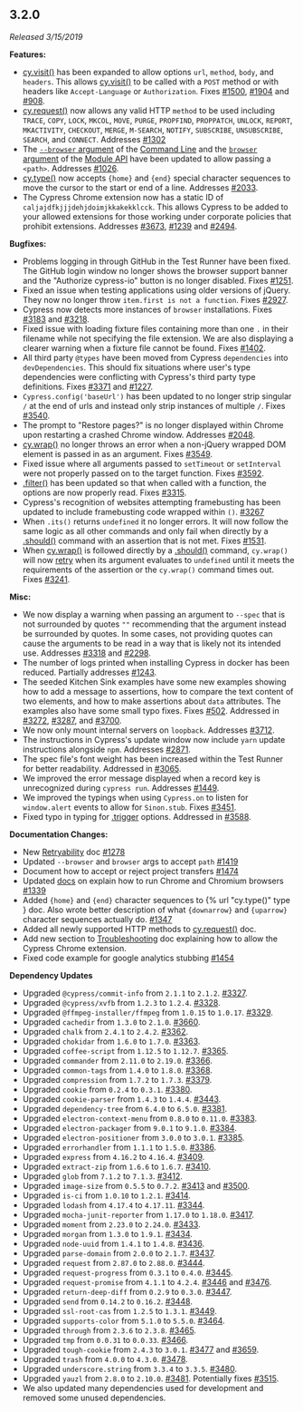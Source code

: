 ## 3.2.0

_Released 3/15/2019_

**Features:**

- [cy.visit()](/api/commands/visit) has been expanded to allow options `url`, `method`, `body`, and `headers`. This allows [cy.visit()](/api/commands/visit) to be called with a `POST` method or with headers like `Accept-Language` or `Authorization`. Fixes [#1500](https://github.com/cypress-io/cypress/issues/1500), [#1904](https://github.com/cypress-io/cypress/issues/1904) and [#908](https://github.com/cypress-io/cypress/issues/908).
- [cy.request()](/api/commands/request) now allows any valid HTTP `method` to be used including `TRACE`, `COPY`, `LOCK`, `MKCOL`, `MOVE`, `PURGE`, `PROPFIND`, `PROPPATCH`, `UNLOCK`, `REPORT`, `MKACTIVITY`, `CHECKOUT`, `MERGE`, `M-SEARCH`, `NOTIFY`, `SUBSCRIBE`, `UNSUBSCRIBE`, `SEARCH`, and `CONNECT`. Addresses [#1302](https://github.com/cypress-io/cypress/issues/1302)
- The [`--browser` argument](/guides/guides/command-line#cypress-run-browser-lt-browser-name-or-path-gt) of the [Command Line](/guides/guides/command-line) and the [`browser` argument](/guides/guides/module-api#cypress-run) of the [Module API](/guides/guides/module-api) have been updated to allow passing a `<path>`. Addresses [#1026](https://github.com/cypress-io/cypress/issues/1026).
- [cy.type()](/api/commands/type) now accepts `{home}` and `{end}` special character sequences to move the cursor to the start or end of a line. Addresses [#2033](https://github.com/cypress-io/cypress/issues/2033).
- The Cypress Chrome extension now has a static ID of `caljajdfkjjjdehjdoimjkkakekklcck`. This allows Cypress to be added to your allowed extensions for those working under corporate policies that prohibit extensions. Addresses [#3673](https://github.com/cypress-io/cypress/issues/3673), [#1239](https://github.com/cypress-io/cypress/issues/1239) and [#2494](https://github.com/cypress-io/cypress/issues/2494).

**Bugfixes:**

- Problems logging in through GitHub in the Test Runner have been fixed. The GitHub login window no longer shows the browser support banner and the "Authorize cypress-io" button is no longer disabled. Fixes [#1251](https://github.com/cypress-io/cypress/issues/1251).
- Fixed an issue when testing applications using older versions of jQuery. They now no longer throw `item.first is not a function`. Fixes [#2927](https://github.com/cypress-io/cypress/issues/2927).
- Cypress now detects more instances of `browser` installations. Fixes [#3183](https://github.com/cypress-io/cypress/issues/3183) and [#3218](https://github.com/cypress-io/cypress/issues/3218).
- Fixed issue with loading fixture files containing more than one `.` in their filename while not specifying the file extension. We are also displaying a clearer warning when a fixture file cannot be found. Fixes [#1402](https://github.com/cypress-io/cypress/issues/1402).
- All third party `@types` have been moved from Cypress `dependencies` into `devDependencies`. This should fix situations where user's type dependencies were conflicting with Cypress's third party type definitions. Fixes [#3371](https://github.com/cypress-io/cypress/issues/3371) and [#1227](https://github.com/cypress-io/cypress/issues/1227).
- `Cypress.config('baseUrl')` has been updated to no longer strip singular `/` at the end of urls and instead only strip instances of multiple `/`. Fixes [#3540](https://github.com/cypress-io/cypress/issues/3540).
- The prompt to "Restore pages?" is no longer displayed within Chrome upon restarting a crashed Chrome window. Addresses [#2048](https://github.com/cypress-io/cypress/issues/2048).
- [cy.wrap()](/api/commands/wrap) no longer throws an error when a non-jQuery wrapped DOM element is passed in as an argument. Fixes [#3549](https://github.com/cypress-io/cypress/issues/3549).
- Fixed issue where all arguments passed to `setTimeout` or `setInterval` were not properly passed on to the target function. Fixes [#3592](https://github.com/cypress-io/cypress/issues/3592).
- [.filter()](/api/commands/filter) has been updated so that when called with a function, the options are now properly read. Fixes [#3315](https://github.com/cypress-io/cypress/issues/3315).
- Cypress's recognition of websites attempting framebusting has been updated to include framebusting code wrapped within `()`. [#3267](https://github.com/cypress-io/cypress/issues/3267)
- When `.its()` returns `undefined` it no longer errors. It will now follow the same logic as all other commands and only fail when directly by a [.should()](/api/commands/should) command with an assertion that is not met. Fixes [#1531](https://github.com/cypress-io/cypress/issues/1531).
- When [cy.wrap()](/api/commands/wrap) is followed directly by a [.should()](/api/commands/should) command, `cy.wrap()` will now [retry](/guides/core-concepts/retry-ability) when its argument evaluates to `undefined` until it meets the requirements of the assertion or the `cy.wrap()` command times out. Fixes [#3241](https://github.com/cypress-io/cypress/issues/3241).

**Misc:**

- We now display a warning when passing an argument to `--spec` that is not surrounded by quotes `""` recommending that the argument instead be surrounded by quotes. In some cases, not providing quotes can cause the arguments to be read in a way that is likely not its intended use. Addresses [#3318](https://github.com/cypress-io/cypress/issues/3318) and [#2298](https://github.com/cypress-io/cypress/issues/2298).
- The number of logs printed when installing Cypress in docker has been reduced. Partially addresses [#1243](https://github.com/cypress-io/cypress/issues/1243).
- The seeded Kitchen Sink examples have some new examples showing how to add a message to assertions, how to compare the text content of two elements, and how to make assertions about `data` attributes. The examples also have some small typo fixes. Fixes [#502](https://github.com/cypress-io/cypress/issues/502). Addressed in [#3272](https://github.com/cypress-io/cypress/pull/3272), [#3287](https://github.com/cypress-io/cypress/pull/3287), and [#3700](https://github.com/cypress-io/cypress/pull/3700).
- We now only mount internal servers on `loopback`. Addresses [#3712](https://github.com/cypress-io/cypress/issues/3712).
- The instructions in Cypress's update window now include `yarn` update instructions alongside `npm`. Addresses [#2871](https://github.com/cypress-io/cypress/issues/2871).
- The spec file's font weight has been increased within the Test Runner for better readability. Addressed in [#3065](https://github.com/cypress-io/cypress/issues/3065).
- We improved the error message displayed when a record key is unrecognized during `cypress run`. Addresses [#1449](https://github.com/cypress-io/cypress/issues/1449).
- We improved the typings when using `Cypress.on` to listen for `window.alert` events to allow for `Sinon.stub`. Fixes [#3451](https://github.com/cypress-io/cypress/issues/3451).
- Fixed typo in typing for [.trigger](/api/commands/trigger) options. Addressed in [#3588](https://github.com/cypress-io/cypress/pull/3588).

**Documentation Changes:**

- New [Retryability](/guides/core-concepts/retry-ability) doc [#1278](https://github.com/cypress-io/cypress-documentation/issues/1278)
- Updated `--browser` and `browser` args to accept `path` [#1419](https://github.com/cypress-io/cypress-documentation/issues/1419)
- Document how to accept or reject project transfers [#1474](https://github.com/cypress-io/cypress-documentation/issues/1474)
- Updated [docs](/guides/guides/launching-browsers) on explain how to run Chrome and Chromium browsers [#1339](https://github.com/cypress-io/cypress-documentation/issues/1339)
- Added `{home}` and `{end}` character sequences to {% url "cy.type()" type } doc. Also wrote better description of what `{downarrow}` and `{uparrow}` character sequences actually do. [#1347](https://github.com/cypress-io/cypress-documentation/pull/1347)
- Added all newly supported HTTP methods to [cy.request()](/api/commands/request) doc.
- Add new section to [Troubleshooting](/guides/references/troubleshooting#Allow-the-Cypress-Chrome-extension) doc explaining how to allow the Cypress Chrome extension.
- Fixed code example for google analytics stubbing [#1454](https://github.com/cypress-io/cypress-documentation/issues/1454)

**Dependency Updates**

- Upgraded `@cypress/commit-info` from `2.1.1` to `2.1.2`. [#3327](https://github.com/cypress-io/cypress/pull/3327).
- Upgraded `@cypress/xvfb` from `1.2.3` to `1.2.4`. [#3328](https://github.com/cypress-io/cypress/pull/3328).
- Upgraded `@ffmpeg-installer/ffmpeg` from `1.0.15` to `1.0.17`. [#3329](https://github.com/cypress-io/cypress/pull/3329).
- Upgraded `cachedir` from `1.3.0` to `2.1.0`. [#3660](https://github.com/cypress-io/cypress/pull/3660).
- Upgraded `chalk` from `2.4.1` to `2.4.2`. [#3362](https://github.com/cypress-io/cypress/pull/3362).
- Upgraded `chokidar` from `1.6.0` to `1.7.0`. [#3363](https://github.com/cypress-io/cypress/pull/3363).
- Upgraded `coffee-script` from `1.12.5` to `1.12.7`. [#3365](https://github.com/cypress-io/cypress/pull/3365).
- Upgraded `commander` from `2.11.0` to `2.19.0`. [#3366](https://github.com/cypress-io/cypress/pull/3366).
- Upgraded `common-tags` from `1.4.0` to `1.8.0`. [#3368](https://github.com/cypress-io/cypress/pull/3368).
- Upgraded `compression` from `1.7.2` to `1.7.3`. [#3379](https://github.com/cypress-io/cypress/pull/3379).
- Upgraded `cookie` from `0.2.4` to `0.3.1`. [#3380](https://github.com/cypress-io/cypress/pull/3380).
- Upgraded `cookie-parser` from `1.4.3` to `1.4.4`. [#3443](https://github.com/cypress-io/cypress/pull/3443).
- Upgraded `dependency-tree` from `6.4.0` to `6.5.0`. [#3381](https://github.com/cypress-io/cypress/pull/3381).
- Upgraded `electron-context-menu` from `0.8.0` to `0.11.0`. [#3383](https://github.com/cypress-io/cypress/pull/3383).
- Upgraded `electron-packager` from `9.0.1` to `9.1.0`. [#3384](https://github.com/cypress-io/cypress/pull/3384).
- Upgraded `electron-positioner` from `3.0.0` to `3.0.1`. [#3385](https://github.com/cypress-io/cypress/pull/3385).
- Upgraded `errorhandler` from `1.1.1` to `1.5.0`. [#3386](https://github.com/cypress-io/cypress/pull/3386).
- Upgraded `express` from `4.16.2` to `4.16.4`. [#3409](https://github.com/cypress-io/cypress/pull/3409).
- Upgraded `extract-zip` from `1.6.6` to `1.6.7`. [#3410](https://github.com/cypress-io/cypress/pull/3410).
- Upgraded `glob` from `7.1.2` to `7.1.3`. [#3412](https://github.com/cypress-io/cypress/pull/3412).
- Upgraded `image-size` from `0.5.5` to `0.7.2`. [#3413](https://github.com/cypress-io/cypress/pull/3413) and [#3500](https://github.com/cypress-io/cypress/pull/3500).
- Upgraded `is-ci` from `1.0.10` to `1.2.1`. [#3414](https://github.com/cypress-io/cypress/pull/3414).
- Upgraded `lodash` from `4.17.4` to `4.17.11`. [#3344](https://github.com/cypress-io/cypress/pull/3344).
- Upgraded `mocha-junit-reporter` from `1.17.0` to `1.18.0`. [#3417](https://github.com/cypress-io/cypress/pull/3417).
- Upgraded `moment` from `2.23.0` to `2.24.0`. [#3433](https://github.com/cypress-io/cypress/pull/3433).
- Upgraded `morgan` from `1.3.0` to `1.9.1`. [#3434](https://github.com/cypress-io/cypress/pull/3434).
- Upgraded `node-uuid` from `1.4.1` to `1.4.8`. [#3436](https://github.com/cypress-io/cypress/pull/3436).
- Upgraded `parse-domain` from `2.0.0` to `2.1.7`. [#3437](https://github.com/cypress-io/cypress/pull/3437).
- Upgraded `request` from `2.87.0` to `2.88.0`. [#3444](https://github.com/cypress-io/cypress/pull/3444).
- Upgraded `request-progress` from `0.3.1` to `0.4.0`. [#3445](https://github.com/cypress-io/cypress/pull/3445).
- Upgraded `request-promise` from `4.1.1` to `4.2.4`. [#3446](https://github.com/cypress-io/cypress/pull/3446) and [#3476](https://github.com/cypress-io/cypress/pull/3476).
- Upgraded `return-deep-diff` from `0.2.9` to `0.3.0`. [#3447](https://github.com/cypress-io/cypress/pull/3447).
- Upgraded `send` from `0.14.2` to `0.16.2`. [#3448](https://github.com/cypress-io/cypress/pull/3448).
- Upgraded `ssl-root-cas` from `1.2.5` to `1.3.1`. [#3449](https://github.com/cypress-io/cypress/pull/3449).
- Upgraded `supports-color` from `5.1.0` to `5.5.0`. [#3464](https://github.com/cypress-io/cypress/pull/3464).
- Upgraded `through` from `2.3.6` to `2.3.8`. [#3465](https://github.com/cypress-io/cypress/pull/3465).
- Upgraded `tmp` from `0.0.31` to `0.0.33`. [#3466](https://github.com/cypress-io/cypress/pull/3466).
- Upgraded `tough-cookie` from `2.4.3` to `3.0.1`. [#3477](https://github.com/cypress-io/cypress/pull/3477) and [#3659](https://github.com/cypress-io/cypress/pull/3659).
- Upgraded `trash` from `4.0.0` to `4.3.0`. [#3478](https://github.com/cypress-io/cypress/pull/3478).
- Upgraded `underscore.string` from `3.3.4` to `3.3.5`. [#3480](https://github.com/cypress-io/cypress/pull/3480).
- Upgraded `yauzl` from `2.8.0` to `2.10.0`. [#3481](https://github.com/cypress-io/cypress/pull/3481). Potentially fixes [#3515](https://github.com/cypress-io/cypress/issues/3515).
- We also updated many dependencies used for development and removed some unused dependencies.
